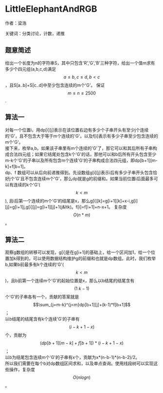 # LittleElephantAndRGB

作者：梁浩

关键词：分类讨论，计数，递推

## 题意简述

给出一个长度为n的字符串S，其中只包含'R','G','B'三种字符，给出一个值m求有多少个四元组(a,b,c,d)满足$$a\leq b,c\leq d,b<c$$，且S[a..b]+S[c..d]中至少包含连续的m个'G'。
保证$$m\leq n\leq 2500$$.

## 算法一

对每一个位置i，用dp[i][j]表示在该位置右边有多少个子串开头有至少j个连续的'G'，且不包含大于等于m个连续的'G'。以及f[i]表示有多少子串至少包含连续的m个'G'。<br/>
接下来，枚举a,b。如果该子串里有m个连续的'G'了，那它可以和其后所有子串构成合法四元组；如果它结尾处包含k个'G'的话，那他可以和b后所有开头包含至少m-k个'G'的子串以及所有包含m个连续'G'的子串构成合法四元组，即dp[b+1][m-k]+f[b+1]。
<br/>
dp、f 数组可以从后向前递推得到。先设数组g[i][j]表示i后有多少子串开头包含恰好j个'G'且不包含连续m个'G'，那么dp就是g的前缀和。如果当前位置i后面最多可以有连续的k个'G'($$k<m$$),
且i后第一个连续的m个'G'的结尾是x，那么g[i][k]=g[i+1][k]+x-i,g[i][j]=g[i+1][j](j&gtk),g[i][j]=g[i+1][j]+1(j&ltk)。f[i]=f[i+1]+n-x+1。 复杂度$$O(n*m)$$。

## 算法二

观察g数组的转移可以发现，g[i]是在g[i+1]的基础上，给一个区间加1，给一个位置加k得到的，可以使用数据结构维护g的前缀和也就是dp数组。此时，我们枚举b,如果b前最多有k个连续的'G'($$k<m$$)，且b前第一个连续m个'G'的起始位置是x，那么以b结尾的结尾含有$$(1~k-1)$$个'G'的子串各有一个，贡献的答案就是$$\sum_{j=m-k}^{j<m}dp[b+1][j]+(k-1)*f[b+1]$$；
<br/>
以b结尾的结尾含有k个连续'G'的子串有$$(i-k+1-x)$$个，贡献为$$(dp[b+1][m-k]+f[b+1])*(i-k+1-x)$$；
<br/>
以b为结尾包含连续m个'G'的子串有x个，贡献为x*(n-b-1)*(n-b-2)/2。<br/>
所以我们需要在每个b对dp数组区间求和，以及单点查询。使用线段树可以实现这些操作，复杂度$$O(nlogn)$$。

